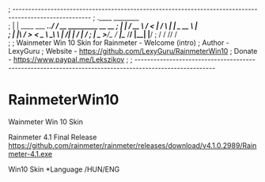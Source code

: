 ; -------------------------------------------------------------------------------------------------------
;  .____                          ________                    
;  |    |    ____ ___  ______.__./  _____/ __ _________ __ __ 
;  |    |  _/ __ \\  \/  <   |  /   \  ___|  |  \_  __ \  |  \
;  |    |__\  ___/ >    < \___  \    \_\  \  |  /|  | \/  |  /
;  |_______ \___  >__/\_ \/ ____|\______  /____/ |__|  |____/ 
;          \/   \/      \/\/            \/                    
;
; 			Wainmeter Win 10 Skin for Rainmeter - Welcome (intro)
;				Author  - LexyGuru
;				Website - https://github.com/LexyGuru/RainmeterWin10
;				Donate  - https://www.paypal.me/Lekszikov
;
; -------------------------------------------------------------------------------------------------------


# RainmeterWin10
Wainmeter Win 10 Skin 

Rainmeter 4.1 Final Release
https://github.com/rainmeter/rainmeter/releases/download/v4.1.0.2989/Rainmeter-4.1.exe

Win10 Skin 
	*Language /HUN/ENG
	
